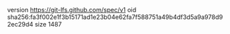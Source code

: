 version https://git-lfs.github.com/spec/v1
oid sha256:fa3f002e1f3b15171ad1e23b04e62fa7f588751a49b4df3d5a9a978d92ec29d4
size 1487
